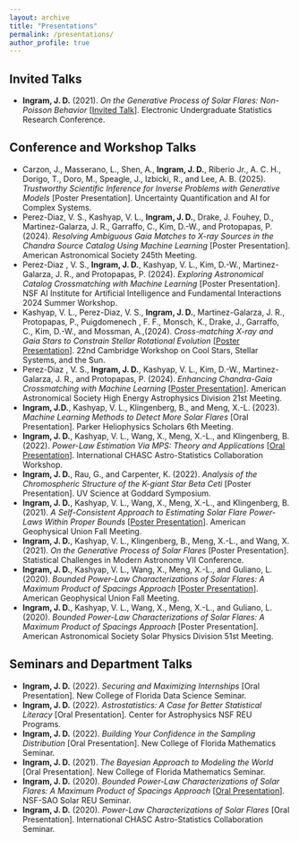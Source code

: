 ```yaml
---
layout: archive
title: "Presentations"
permalink: /presentations/
author_profile: true
---
```


Invited Talks
------
* **Ingram, J. D.** (2021). *On the Generative Process of Solar Flares: Non-Poisson Behavior* [[Invited Talk](https://www.youtube.com/watch?v=-sp93W_yTR4)]. Electronic Undergraduate Statistics Research Conference.

Conference and Workshop Talks
------
* Carzon, J., Masserano, L., Shen, A., **Ingram, J. D.**, Riberio Jr., A. C. H., Dorigo, T., Doro, M., Speagle, J., Izbicki, R., and Lee, A. B. (2025). *Trustworthy Scientific Inference for Inverse Problems with Generative Models* [Poster Presentation]. Uncertainty Quantification and AI for Complex Systems.
* Perez-Diaz, V. S., Kashyap, V. L., **Ingram, J. D.**, Drake, J. Fouhey, D., Martinez-Galarza, J. R., Garraffo, C., Kim, D.-W., and Protopapas, P. (2024). *Resolving Ambiguous Gaia Matches to X-ray Sources in the Chandra Source Catalog Using Machine Learning* [Poster Presentation]. American Astronomical Society 245th Meeting.
* Perez-Diaz , V. S., **Ingram, J. D.**, Kashyap, V. L., Kim, D.-W., Martinez-Galarza, J. R., and Protopapas, P. (2024). *Exploring Astronomical Catalog Crossmatching with Machine Learning* [Poster Presentation]. NSF AI Institute for Artificial Intelligence and Fundamental Interactions 2024 Summer Workshop.
* Kashyap, V. L., Perez-Diaz, V. S., **Ingram, J. D.**, Martinez-Galarza, J. R., Protopapas, P., Puigdomenech , F. F., Monsch, K., Drake, J., Garraffo, C., Kim, D.-W., and Mossman, A.,(2024). *Cross-matching X-ray and Gaia Stars to Constrain Stellar Rotational Evolution* [[Poster Presentation](https://zenodo.org/records/13117768)]. 22nd Cambridge Workshop on Cool Stars, Stellar Systems, and the Sun.
* Perez-Diaz , V. S., **Ingram, J. D.**, Kashyap, V. L., Kim, D.-W., Martinez-Galarza, J. R., and Protopapas, P. (2024). *Enhancing Chandra-Gaia Crossmatching with Machine Learning* [[Poster Presentation](https://ui.adsabs.harvard.edu/abs/2024HEAD...2110502P/abstract)]. American Astronomical Society High Energy Astrophysics Division 21st Meeting.
* **Ingram, J.D.**, Kashyap, V. L., Klingenberg, B., and Meng, X.-L. (2023). *Machine Learning Methods to Detect More Solar Flares* [Oral Presentation]. Parker Heliophysics Scholars 6th Meeting.
* **Ingram, J. D.**, Kashyap, V. L., Wang, X., Meng, X.-L., and Klingenberg, B. (2022). *Power-Law Estimation Via MPS: Theory and Applications* [[Oral Presentation](https://hea-www.harvard.edu/AstroStat/CHASC_2122/MPS_20220802.pdf)]. International CHASC Astro-Statistics Collaboration Workshop.
* **Ingram, J. D.**, Rau, G., and Carpenter, K. (2022). *Analysis of the Chromospheric Structure of the K-giant Star Beta Ceti* [Poster Presentation]. UV Science at Goddard Symposium.
* **Ingram, J. D.**, Kashyap, V. L., Wang, X., Meng, X.-L., and Klingenberg, B. (2021). *A Self-Consistent Approach to Estimating Solar Flare Power-Laws Within Proper Bounds* [[Poster Presentation](https://ui.adsabs.harvard.edu/abs/2021AGUFMSH25E2122I/abstract)]. American Geophysical Union Fall Meeting.
* **Ingram, J. D.**, Kashyap, V. L., Klingenberg, B., Meng, X.-L., and Wang, X. (2021). *On the Generative Process of Solar Flares* [Poster Presentation]. Statistical Challenges in Modern Astronomy VII Conference.
* **Ingram, J. D.**, Kashyap, V. L., Wang, X., Meng, X.-L., and Guliano, L. (2020). *Bounded Power-Law Characterizations of Solar Flares: A Maximum Product of Spacings Approach* [[Poster Presentation](https://ui.adsabs.harvard.edu/abs/2020AGUFMSH0430005I/abstract)]. American Geophysical Union Fall Meeting.
* **Ingram, J. D.**, Kashyap, V. L., Wang, X., Meng, X.-L., and Guliano, L. (2020). *Bounded Power-Law Characterizations of Solar Flares: A Maximum Product of Spacings Approach* [Poster Presentation]. American Astronomical Society Solar Physics Division 51st Meeting.

Seminars and Department Talks
------
* **Ingram, J. D.** (2022). *Securing and Maximizing Internships* [Oral Presentation]. New College of Florida Data Science Seminar.
* **Ingram, J. D.** (2022). *Astrostatistics: A Case for Better Statistical Literacy* [Oral Presentation]. Center for Astrophysics NSF REU Programs.
* **Ingram, J. D.** (2022). *Building Your Confidence in the Sampling Distribution* [Oral Presentation]. New College of Florida Mathematics Seminar.
* **Ingram, J. D.** (2021). *The Bayesian Approach to Modeling the World* [Oral Presentation]. New College of Florida Mathematics Seminar.
* **Ingram, J. D.** (2020). *Bounded Power-Law Characterizations of Solar Flares: A Maximum Product of Spacings Approach* [[Oral Presentation](https://zenodo.org/records/4122268)]. NSF-SAO Solar REU Seminar.
* **Ingram, J. D.** (2020). *Power-Law Characterizations of Solar Flares* [Oral Presentation]. International CHASC Astro-Statistics Collaboration Seminar.
